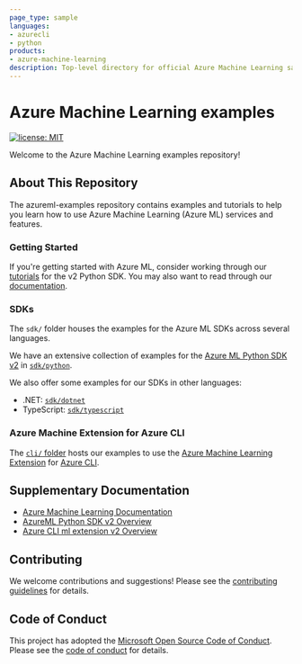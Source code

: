 ```yaml
---
page_type: sample
languages:
- azurecli
- python
products:
- azure-machine-learning
description: Top-level directory for official Azure Machine Learning sample code and examples.
---
```


# Azure Machine Learning examples

[![license: MIT](https://img.shields.io/badge/License-MIT-purple.svg)](LICENSE)

Welcome to the Azure Machine Learning examples repository!

## About This Repository

The azureml-examples repository contains examples and tutorials to help you learn how to use Azure Machine Learning
(Azure ML) services and features.


### Getting Started

If you're getting started with Azure ML, consider working through our [tutorials] for the v2 Python SDK. You may
also want to read through our [documentation](#supplementary-documentation).

### SDKs

The `sdk/` folder houses the examples for the Azure ML SDKs across several languages.

We have an extensive collection of examples for the [Azure ML Python SDK v2][azure cli ml extension v2 overview] in
[`sdk/python`][azureml python sdk v2 examples].

We also offer some examples for our SDKs in other languages:

* .NET: [`sdk/dotnet`][azureml dotnet sdk v2 examples]
* TypeScript: [`sdk/typescript`][azureml typescript sdk v2 examples]

### Azure Machine Extension for Azure CLI

The [`cli/` folder][azureml cli extension examples] hosts our examples to use the
[Azure Machine Learning Extension][azure cli ml extension v2 overview] for [Azure CLI][azure cli overview].


## Supplementary Documentation

- [Azure Machine Learning Documentation](https://docs.microsoft.com/azure/machine-learning)
- [AzureML Python SDK v2 Overview]
- [Azure CLI ml extension v2 Overview]

## Contributing

We welcome contributions and suggestions! Please see the [contributing guidelines](CONTRIBUTING.md) for details.

## Code of Conduct

This project has adopted the [Microsoft Open Source Code of Conduct](https://opensource.microsoft.com/codeofconduct/). Please see the [code of conduct](CODE_OF_CONDUCT.md) for details.

[tutorials]: ./tutorials
[azure cli overview]: https://learn.microsoft.com/en-us/cli/azure/what-is-azure-cli
[azureml cli extension examples]: ./cli
[azureml python sdk v2 examples]: ./sdk/python
[azureml dotnet sdk v2 examples]: ./sdk/dotnet
[azureml typescript sdk v2 examples]: ./sdk/typescript
[azure cli ml extension v2 overview]: https://learn.microsoft.com/en-us/azure/machine-learning/concept-v2?view=azureml-api-2#azure-machine-learning-cli-v2
[azureml python sdk v2 overview]: https://learn.microsoft.com/en-us/azure/machine-learning/concept-v2?view=azureml-api-2#azure-machine-learning-python-sdk-v2
